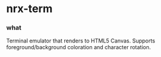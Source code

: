 # nrx-term

### what

Terminal emulator that renders to HTML5 Canvas. Supports foreground/background coloration and character rotation.
